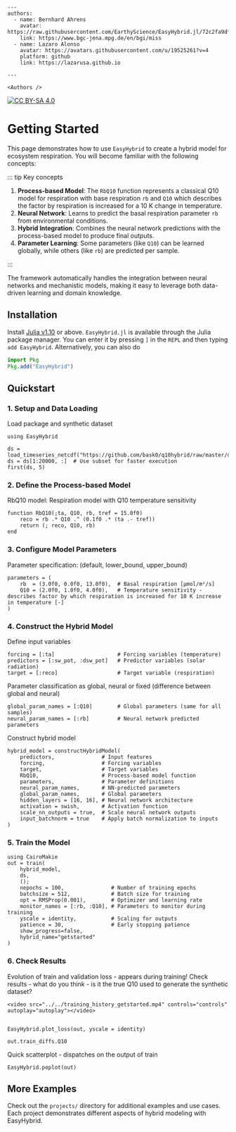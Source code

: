```@raw html
---
authors:
  - name: Bernhard Ahrens
    avatar: https://raw.githubusercontent.com/EarthyScience/EasyHybrid.jl/72c2fa9df829d46d25df15352a4b728d2dbe94ed/docs/src/assets/Bernhard_Ahrens.png
    link: https://www.bgc-jena.mpg.de/en/bgi/miss
  - name: Lazaro Alonso
    avatar: https://avatars.githubusercontent.com/u/19525261?v=4
    platform: github
    link: https://lazarusa.github.io

---

<Authors />
```
[![CC BY-SA 4.0](https://img.shields.io/badge/License-CC%20BY--SA%204.0-lightgrey.svg)](https://creativecommons.org/licenses/by-sa/4.0/)

# Getting Started

This page demonstrates how to use `EasyHybrid` to create a hybrid model for ecosystem respiration. You will become familiar with the following concepts:

::: tip Key concepts

1. **Process-based Model**: The `RbQ10` function represents a classical Q10 model for respiration with base respiration `rb` and `Q10` which describes the factor by respiration is increased for a 10 K change in temperature.
2. **Neural Network**: Learns to predict the basal respiration parameter `rb` from environmental conditions.
3. **Hybrid Integration**: Combines the neural network predictions with the process-based model to produce final outputs.
4. **Parameter Learning**: Some parameters (like `Q10`) can be learned globally, while others (like `rb`) are predicted per sample.

:::

The framework automatically handles the integration between neural networks and mechanistic models, making it easy to leverage both data-driven learning and domain knowledge.

## Installation

Install [Julia v1.10](https://julialang.org/downloads/) or above. `EasyHybrid.jl` is available through the Julia package manager. You can enter it by pressing `]` in the `REPL` and then typing `add EasyHybrid`. Alternatively, you can also do

```julia
import Pkg
Pkg.add("EasyHybrid")
```

## Quickstart

### 1. Setup and Data Loading

Load package and synthetic dataset

```@example quick_start_complete
using EasyHybrid

ds = load_timeseries_netcdf("https://github.com/bask0/q10hybrid/raw/master/data/Synthetic4BookChap.nc")
ds = ds[1:20000, :]  # Use subset for faster execution
first(ds, 5)
```

### 2. Define the Process-based Model

RbQ10 model: Respiration model with Q10 temperature sensitivity

```@example quick_start_complete
function RbQ10(;ta, Q10, rb, tref = 15.0f0)
    reco = rb .* Q10 .^ (0.1f0 .* (ta .- tref))
    return (; reco, Q10, rb)
end
```

### 3. Configure Model Parameters

Parameter specification: (default, lower_bound, upper_bound)

```@example quick_start_complete
parameters = (
    rb  = (3.0f0, 0.0f0, 13.0f0),  # Basal respiration [μmol/m²/s]
    Q10 = (2.0f0, 1.0f0, 4.0f0),   # Temperature sensitivity - describes factor by which respiration is increased for 10 K increase in temperature [-]
)
```

### 4. Construct the Hybrid Model

Define input variables

```@example quick_start_complete
forcing = [:ta]                    # Forcing variables (temperature)
predictors = [:sw_pot, :dsw_pot]   # Predictor variables (solar radiation)
target = [:reco]                   # Target variable (respiration)
```

Parameter classification as global, neural or fixed (difference between global and neural)

```@example quick_start_complete
global_param_names = [:Q10]        # Global parameters (same for all samples)
neural_param_names = [:rb]         # Neural network predicted parameters
```

Construct hybrid model

```@example quick_start_complete
hybrid_model = constructHybridModel(
    predictors,               # Input features
    forcing,                  # Forcing variables
    target,                   # Target variables
    RbQ10,                    # Process-based model function
    parameters,               # Parameter definitions
    neural_param_names,       # NN-predicted parameters
    global_param_names,       # Global parameters
    hidden_layers = [16, 16], # Neural network architecture
    activation = swish,       # Activation function
    scale_nn_outputs = true,  # Scale neural network outputs
    input_batchnorm = true    # Apply batch normalization to inputs
)
```

### 5. Train the Model

```@example quick_start_complete
using CairoMakie
out = train(
    hybrid_model, 
    ds, 
    (); 
    nepochs = 100,               # Number of training epochs
    batchsize = 512,             # Batch size for training
    opt = RMSProp(0.001),        # Optimizer and learning rate
    monitor_names = [:rb, :Q10], # Parameters to monitor during training
    yscale = identity,           # Scaling for outputs
    patience = 30,               # Early stopping patience
    show_progress=false,
    hybrid_name="getstarted"
)
```

### 6. Check Results

Evolution of train and validation loss - appears during training!
Check results - what do you think - is it the true Q10 used to generate the synthetic dataset?

```@raw html
<video src="../../training_history_getstarted.mp4" controls="controls" autoplay="autoplay"></video>
```

```@example quick_start_complete

EasyHybrid.plot_loss(out, yscale = identity)
```

```@example quick_start_complete
out.train_diffs.Q10
``` 

Quick scatterplot - dispatches on the output of train

```@example quick_start_complete
EasyHybrid.poplot(out)
```

## More Examples

Check out the `projects/` directory for additional examples and use cases. Each project demonstrates different aspects of hybrid modeling with EasyHybrid.